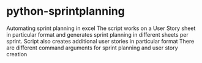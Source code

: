 # python-sprintplanning
Automating sprint planning in excel
The script works on a User Story sheet in particular format and generates sprint planning in different sheets per sprint.
Script also creates additional user stories in particular format 
There are different command arguments for sprint planning and user story creation
